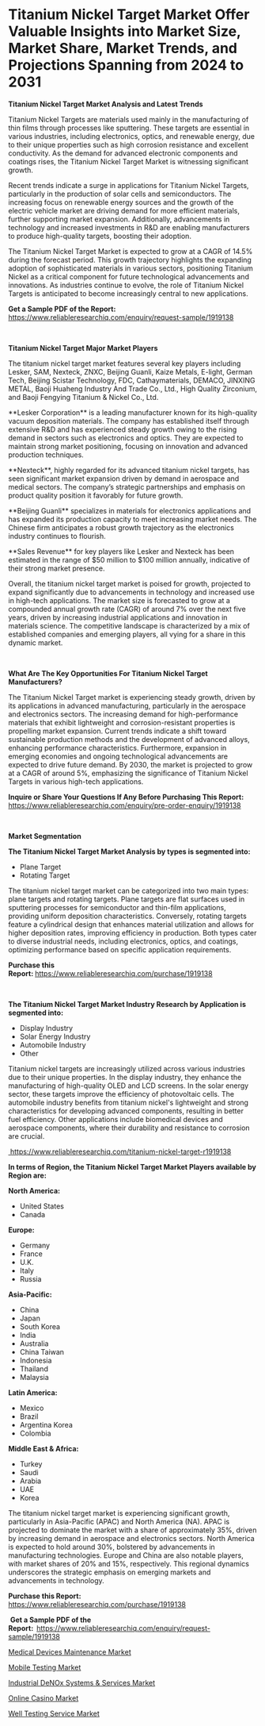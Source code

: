 <p><h1>Titanium Nickel Target Market Offer Valuable Insights into Market Size, Market Share, Market Trends, and Projections Spanning from 2024 to 2031</h1></p><p><strong>Titanium Nickel Target Market Analysis and Latest Trends</strong></p>
<p><p>Titanium Nickel Targets are materials used mainly in the manufacturing of thin films through processes like sputtering. These targets are essential in various industries, including electronics, optics, and renewable energy, due to their unique properties such as high corrosion resistance and excellent conductivity. As the demand for advanced electronic components and coatings rises, the Titanium Nickel Target Market is witnessing significant growth.</p><p>Recent trends indicate a surge in applications for Titanium Nickel Targets, particularly in the production of solar cells and semiconductors. The increasing focus on renewable energy sources and the growth of the electric vehicle market are driving demand for more efficient materials, further supporting market expansion. Additionally, advancements in technology and increased investments in R&D are enabling manufacturers to produce high-quality targets, boosting their adoption.</p><p>The Titanium Nickel Target Market is expected to grow at a CAGR of 14.5% during the forecast period. This growth trajectory highlights the expanding adoption of sophisticated materials in various sectors, positioning Titanium Nickel as a critical component for future technological advancements and innovations. As industries continue to evolve, the role of Titanium Nickel Targets is anticipated to become increasingly central to new applications.</p></p>
<p><strong>Get a Sample PDF of the Report:&nbsp;</strong> <a href="https://www.reliableresearchiq.com/enquiry/request-sample/1919138?utm_campaign=1788&utm_medium=2&utm_source=Github&utm_content=ia&utm_term=24102024&utm_id=titanium-nickel-target">https://www.reliableresearchiq.com/enquiry/request-sample/1919138</a></p>
<p>&nbsp;</p>
<p><strong>Titanium Nickel Target Major Market Players</strong></p>
<p><p>The titanium nickel target market features several key players including Lesker, SAM, Nexteck, ZNXC, Beijing Guanli, Kaize Metals, E-light, German Tech, Beijing Scistar Technology, FDC, Cathaymaterials, DEMACO, JINXING METAL, Baoji Huaheng Industry And Trade Co., Ltd., High Quality Zirconium, and Baoji Fengying Titanium & Nickel Co., Ltd. </p><p>**Lesker Corporation** is a leading manufacturer known for its high-quality vacuum deposition materials. The company has established itself through extensive R&D and has experienced steady growth owing to the rising demand in sectors such as electronics and optics. They are expected to maintain strong market positioning, focusing on innovation and advanced production techniques.</p><p>**Nexteck**, highly regarded for its advanced titanium nickel targets, has seen significant market expansion driven by demand in aerospace and medical sectors. The company’s strategic partnerships and emphasis on product quality position it favorably for future growth.</p><p>**Beijing Guanli** specializes in materials for electronics applications and has expanded its production capacity to meet increasing market needs. The Chinese firm anticipates a robust growth trajectory as the electronics industry continues to flourish.</p><p>**Sales Revenue** for key players like Lesker and Nexteck has been estimated in the range of $50 million to $100 million annually, indicative of their strong market presence.</p><p>Overall, the titanium nickel target market is poised for growth, projected to expand significantly due to advancements in technology and increased use in high-tech applications. The market size is forecasted to grow at a compounded annual growth rate (CAGR) of around 7% over the next five years, driven by increasing industrial applications and innovation in materials science. The competitive landscape is characterized by a mix of established companies and emerging players, all vying for a share in this dynamic market.</p></p>
<p>&nbsp;</p>
<p><strong>What Are The Key Opportunities For Titanium Nickel Target Manufacturers?</strong></p>
<p><p>The Titanium Nickel Target market is experiencing steady growth, driven by its applications in advanced manufacturing, particularly in the aerospace and electronics sectors. The increasing demand for high-performance materials that exhibit lightweight and corrosion-resistant properties is propelling market expansion. Current trends indicate a shift toward sustainable production methods and the development of advanced alloys, enhancing performance characteristics. Furthermore, expansion in emerging economies and ongoing technological advancements are expected to drive future demand. By 2030, the market is projected to grow at a CAGR of around 5%, emphasizing the significance of Titanium Nickel Targets in various high-tech applications.</p></p>
<p><strong>Inquire or Share Your Questions If Any Before Purchasing This Report:</strong> <a href="https://www.reliableresearchiq.com/enquiry/pre-order-enquiry/1919138?utm_campaign=1788&utm_medium=2&utm_source=Github&utm_content=ia&utm_term=24102024&utm_id=titanium-nickel-target">https://www.reliableresearchiq.com/enquiry/pre-order-enquiry/1919138</a></p>
<p>&nbsp;</p>
<p><strong>Market Segmentation</strong></p>
<p><strong>The Titanium Nickel Target Market Analysis by types is segmented into:</strong></p>
<p><ul><li>Plane Target</li><li>Rotating Target</li></ul></p>
<p><p>The titanium nickel target market can be categorized into two main types: plane targets and rotating targets. Plane targets are flat surfaces used in sputtering processes for semiconductor and thin-film applications, providing uniform deposition characteristics. Conversely, rotating targets feature a cylindrical design that enhances material utilization and allows for higher deposition rates, improving efficiency in production. Both types cater to diverse industrial needs, including electronics, optics, and coatings, optimizing performance based on specific application requirements.</p></p>
<p><strong>Purchase this Report:&nbsp;</strong><a href="https://www.reliableresearchiq.com/purchase/1919138?utm_campaign=1788&utm_medium=2&utm_source=Github&utm_content=ia&utm_term=24102024&utm_id=titanium-nickel-target">https://www.reliableresearchiq.com/purchase/1919138</a></p>
<p>&nbsp;</p>
<p><strong>The Titanium Nickel Target Market Industry Research by Application is segmented into:</strong></p>
<p><ul><li>Display Industry</li><li>Solar Energy Industry</li><li>Automobile Industry</li><li>Other</li></ul></p>
<p><p>Titanium nickel targets are increasingly utilized across various industries due to their unique properties. In the display industry, they enhance the manufacturing of high-quality OLED and LCD screens. In the solar energy sector, these targets improve the efficiency of photovoltaic cells. The automobile industry benefits from titanium nickel's lightweight and strong characteristics for developing advanced components, resulting in better fuel efficiency. Other applications include biomedical devices and aerospace components, where their durability and resistance to corrosion are crucial.</p></p>
<p><a href="https://www.reliableresearchiq.com/titanium-nickel-target-r1919138?utm_campaign=1788&utm_medium=2&utm_source=Github&utm_content=ia&utm_term=24102024&utm_id=titanium-nickel-target">&nbsp;https://www.reliableresearchiq.com/titanium-nickel-target-r1919138</a></p>
<p><strong>In terms of Region, the Titanium Nickel Target Market Players available by Region are:</strong></p>
<p>
    <p> <strong> North America: </strong>
        <ul>
            <li>United States</li>
            <li>Canada</li>
        </ul>
        </p> 
    <p> <strong> Europe: </strong>
        <ul>
            <li>Germany</li>
            <li>France</li>
            <li>U.K.</li>
            <li>Italy</li>
            <li>Russia</li>
        </ul>
        </p> 
    <p> <strong> Asia-Pacific: </strong>
        <ul>
            <li>China</li>
            <li>Japan</li>
            <li>South Korea</li>
            <li>India</li>
            <li>Australia</li>
            <li>China Taiwan</li>
            <li>Indonesia</li>
            <li>Thailand</li>
            <li>Malaysia</li>
        </ul>
        </p> 
    <p> <strong> Latin America: </strong>
        <ul>
            <li>Mexico</li>
            <li>Brazil</li>
            <li>Argentina Korea</li>
            <li>Colombia</li>
        </ul>
        </p> 
    <p> <strong> Middle East & Africa: </strong>
        <ul>
            <li>Turkey</li>
            <li>Saudi</li>
            <li>Arabia</li>
            <li>UAE</li>
            <li>Korea</li>
        </ul>
    </p>
    </p>
<p><p>The titanium nickel target market is experiencing significant growth, particularly in Asia-Pacific (APAC) and North America (NA). APAC is projected to dominate the market with a share of approximately 35%, driven by increasing demand in aerospace and electronics sectors. North America is expected to hold around 30%, bolstered by advancements in manufacturing technologies. Europe and China are also notable players, with market shares of 20% and 15%, respectively. This regional dynamics underscores the strategic emphasis on emerging markets and advancements in technology.</p></p>
<p><strong>Purchase this Report: </strong><a href="https://www.reliableresearchiq.com/purchase/1919138?utm_campaign=1788&utm_medium=2&utm_source=Github&utm_content=ia&utm_term=24102024&utm_id=titanium-nickel-target">https://www.reliableresearchiq.com/purchase/1919138</a></p>
<p>&nbsp;<strong>Get a Sample PDF of the Report:&nbsp;&nbsp;</strong><a href="https://www.reliableresearchiq.com/enquiry/request-sample/1919138?utm_campaign=1788&utm_medium=2&utm_source=Github&utm_content=ia&utm_term=24102024&utm_id=titanium-nickel-target">https://www.reliableresearchiq.com/enquiry/request-sample/1919138</a></p>
<p><strong></strong></p>
<p><p><a href="https://www.linkedin.com/pulse/deep-dive-medical-devices-maintenance-market-itstrends-segmentation-m6coc?utm_campaign=1788&utm_medium=2&utm_source=Github&utm_content=ia&utm_term=24102024&utm_id=titanium-nickel-target">Medical Devices Maintenance Market</a></p><p><a href="https://www.linkedin.com/pulse/evaluating-mobile-testing-market-trends-growth-opportunities-dri5c?utm_campaign=1788&utm_medium=2&utm_source=Github&utm_content=ia&utm_term=24102024&utm_id=titanium-nickel-target">Mobile Testing Market</a></p><p><a href="https://www.linkedin.com/pulse/strategic-roadmap-global-industrial-denox-systems-services-nerjf?utm_campaign=1788&utm_medium=2&utm_source=Github&utm_content=ia&utm_term=24102024&utm_id=titanium-nickel-target">Industrial DeNOx Systems & Services Market</a></p><p><a href="https://www.linkedin.com/pulse/unveiling-market-trends-global-online-casino-growth-regional-3lljc?utm_campaign=1788&utm_medium=2&utm_source=Github&utm_content=ia&utm_term=24102024&utm_id=titanium-nickel-target">Online Casino Market</a></p><p><a href="https://www.linkedin.com/pulse/well-testing-service-market-investigation-industry-evolution-xqsbf?utm_campaign=1788&utm_medium=2&utm_source=Github&utm_content=ia&utm_term=24102024&utm_id=titanium-nickel-target">Well Testing Service Market</a></p></p>